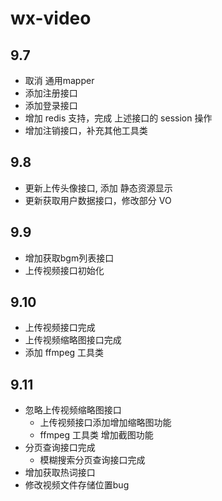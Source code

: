 # wx-video

## 9.7
- 取消 通用mapper
- 添加注册接口
- 添加登录接口
- 增加 redis 支持，完成 上述接口的 session 操作
- 增加注销接口，补充其他工具类
## 9.8
- 更新上传头像接口, 添加 静态资源显示
- 更新获取用户数据接口，修改部分 VO
## 9.9
- 增加获取bgm列表接口
- 上传视频接口初始化



## 9.10

- 上传视频接口完成
- 上传视频缩略图接口完成
- 添加 ffmpeg 工具类



## 9.11

- 忽略上传视频缩略图接口
  - 上传视频接口添加增加缩略图功能
  - ffmpeg 工具类 增加截图功能
- 分页查询接口完成
  - 模糊搜索分页查询接口完成
- 增加获取热词接口
- 修改视频文件存储位置bug
